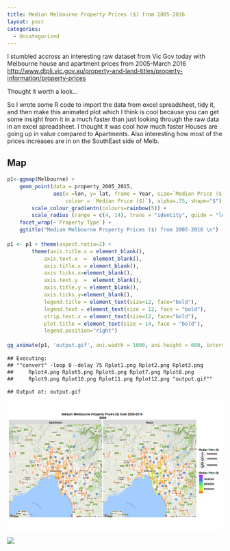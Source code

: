 ```yaml
---
title: Median Melbourne Property Prices ($) from 2005-2016
layout: post
categories:
  - Uncategorized
---
```

I stumbled accross an interesting raw dataset from Vic Gov today with Melbourne house and apartment prices from 2005-March 2016 http://www.dtpli.vic.gov.au/property-and-land-titles/property-information/property-prices

Thought it worth a look... 

So I wrote some R code to import the data from excel spreadsheet, tidy it, and then make this animated plot which I think is cool because you can get some insight from it in a much faster than just looking through the raw data in an excel spreadsheet. I thought it was cool how much faster Houses are going up in value compared to Apartments. Also interesting how most of the prices increases are in on the SouthEast side of Melb. 

## Map

```r
p1<-ggmap(Melbourne) + 
    geom_point(data = property_2005_2015, 
               aes(x =lon, y= lat, frame = Year, size=`Median Price ($)`, 
                   colour = `Median Price ($)`), alpha=.75, shape="$") +
        scale_colour_gradientn(colours=rainbow(5)) +
        scale_radius (range = c(4, 14), trans = "identity", guide = "legend") +
    facet_wrap(~`Property Type`) +
    ggtitle("Median Melbourne Property Prices ($) from 2005-2016 \n")

p1 <- p1 + theme(aspect.ratio=1) +
        theme(axis.title.x = element_blank(), 
            axis.text.x  =  element_blank(),
            axis.title.x = element_blank(),
            axis.ticks.x=element_blank(),
            axis.text.y  =  element_blank(), 
            axis.title.y = element_blank(),
            axis.ticks.y=element_blank(),
            legend.title = element_text(size=12, face="bold"),
            legend.text = element_text(size = 12, face = "bold"),
            strip.text.x = element_text(size=12, face="bold"),
            plot.title = element_text(size = 14, face = "bold"),
            legend.position="right")  

gg_animate(p1, 'output.gif', ani.width = 1000, ani.height = 600, interval = 0.75)
```

```
## Executing: 
## ""convert" -loop 0 -delay 75 Rplot1.png Rplot2.png Rplot3.png
##     Rplot4.png Rplot5.png Rplot6.png Rplot7.png Rplot8.png
##     Rplot9.png Rplot10.png Rplot11.png Rplot12.png "output.gif""
```

```
## Output at: output.gif
```

![](https://github.com/DanielPNewman/MelbournePropertyPrices/blob/master/output.gif)

![](http://www.reactiongifs.us/wp-content/uploads/2013/10/nuh_uh_conan_obrien.gif)